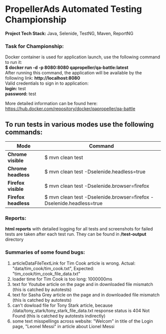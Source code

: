 # PropellerAds Automated Testing Championship
**Project Tech Stack:** Java, Selenide, TestNG, Maven, ReportNG

### Task for Championship:
Docker container is used for application launch, use the following command to run it:  
**$ docker run -d -p 8080:8080 qapropeller/qa-battle:latest**  
After running this command, the application will be available by the following link: **http://localhost:8080**  
Valid credentials to sign in to application:  
**login:** test  
**password:** test

More detailed information can be found here:   
https://hub.docker.com/repository/docker/qapropeller/qa-battle


## To run tests in various modes use the following commands:
| Mode | Command |
| --- | --- |
| **Chrome visible** | $ mvn clean test |
| **Chrome headless** | $ mvn clean test -Dselenide.headless=true |
| **Firefox visible** | $ mvn clean test -Dselenide.browser=firefox |
| **Firefox headless** | $ mvn clean test -Dselenide.browser=firefox -Dselenide.headless=true |


### Reports:
**html reports** with detailed logging for all tests and screenshots for failed tests are taken after each test run. They can be found in **/test-output** directory


### Summaries of some found bugs:
1) articleDataFileTextLink for Tim Cook article is wrong. Actual: "data/tim_cook/tim_cook.txt", Expected: "tim_cook/tim_cook_file_data.txt"
2) loader time for Tim Cook is too long: 1000000ms
3) text for Youtube article on the page and in downloaded file mismatch (this is catched by autotests)
4) text for Sasha Grey article on the page and in downloaded file mismatch (this is catched by autotests)
5) can't dowload file for Tony Stark article, because  /data/tony_stark/tony_stark_file_data.txt response status is 404 Not Found (this is catched by autotests indirectly)
6) some text misspellings across website: "Welcom" in title of the Login page, "Leonel Messi" in article about Lionel Messi
